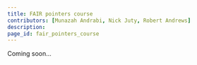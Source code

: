 ```yaml
---
title: FAIR pointers course
contributors: [Munazah Andrabi, Nick Juty, Robert Andrews]
description: 
page_id: fair_pointers_course
---
```


Coming soon...

